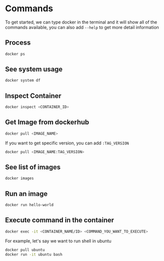 # Commands

To get started, we can type docker in the terminal and it will show all of the commands available, you can also add `--help` to get more detail information

## Process

```sh
docker ps
```

## See system usage

```sh
docker system df
```

## Inspect Container

```sh
docker inspect <CONTAINER_ID>
```

## Get Image from dockerhub

```sh
docker pull <IMAGE_NAME>
```

If you want to get specific version, you can add `:TAG_VERSION`

```sh
docker pull <IMAGE_NAME:TAG_VERSION>
```

## See list of images

```sh
docker images
```

## Run an image

```sh
docker run hello-world
```

## Execute command in the container

```sh
docker exec -it <CONTAINER_NAME/ID> <COMMAND_YOU_WANT_TO_EXECUTE>
```

For example, let's say we want to run shell in ubuntu

```sh
docker pull ubuntu
docker run -it ubuntu bash
```
